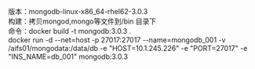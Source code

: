 版本：mongodb-linux-x86_64-rhel62-3.0.3  
构建：拷贝mongod,mongo等文件到/bin 目录下  
命令：docker build -t mongodb:3.0.3 .  
      docker run -d --net=host -p 27017:27017 --name=mongodb_001 -v /aifs01/mongodata:/data/db -e "HOST=10.1.245.226" -e "PORT=27017" -e "INS_NAME=db_001" mongodb:3.0.3
